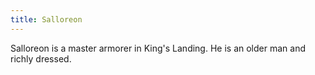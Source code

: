 ```yaml
---
title: Salloreon
---
```


Salloreon is a master armorer in King's Landing. He is an older man and richly dressed.


